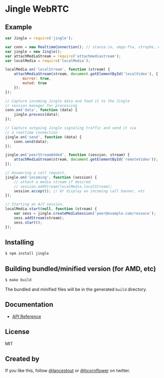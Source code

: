# Jingle WebRTC

## Example

```js
var Jingle = require('jingle');

var conn = new RealtimeConnection(); // stanza.io, xmpp-ftw, strophe, etc
var jingle = new Jingle();
var attachMediaStream = require('attachmediastream');
var localMedia = require('localMedia');

localMedia.on('localStream', function (stream) {
    attachMediaStream(stream, document.getElementById('localVideo'), {
        mirror: true,
        muted: true
    });
});

// Capture incoming Jingle data and feed it to the Jingle
// session manager for processing
conn.on('data', function (data) {
    jingle.process(data);
});

// Capture outgoing Jingle signaling traffic and send it via
// a realtime connection
jingle.on('send', function (data) {
    conn.send(data);
});

jingle.on('peerStreamAdded', function (session, stream) {
    attachMediaStream(stream, document.getElementById('remoteVideo'));
});

// Answering a call request.
jingle.on('incoming', function (session) {
    // attach a media stream if desired
    // session.addStream(localMedia.localStream);
    session.accept(); // Or display an incoming call banner, etc
});

// Starting an A/V session.
localMedia.start(null, function (stream) {
    var sess = jingle.createMediaSession('peer@example.com/resouce');
    sess.addStream(stream);
    sess.start();
});
```

## Installing

```sh
$ npm install jingle
```

## Building bundled/minified version (for AMD, etc)

```sh
$ make build
```

The bundled and minified files will be in the generated `build` directory.

## Documentation

- [API Reference](docs/Reference.md)

## License

MIT

## Created by

If you like this, follow [@lancestout](http://twitter.com/lancestout) or [@hcornflower](http://twitter.com/hcornflower) on twitter.
